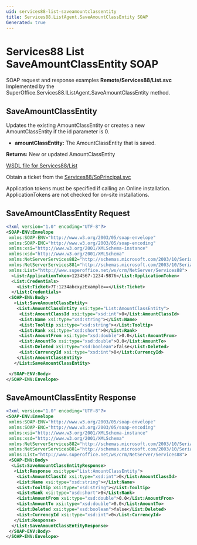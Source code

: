 ```yaml
---
uid: services88-list-saveamountclassentity
title: Services88.ListAgent.SaveAmountClassEntity SOAP
Generated: true
---
```


# Services88 List SaveAmountClassEntity SOAP

SOAP request and response examples **Remote/Services88/List.svc**
Implemented by the <see cref="M:SuperOffice.Services88.IListAgent.SaveAmountClassEntity">SuperOffice.Services88.IListAgent.SaveAmountClassEntity</see> method.

## SaveAmountClassEntity

Updates the existing AmountClassEntity or creates a new AmountClassEntity if the id parameter is 0.

* **amountClassEntity:** The AmountClassEntity that is saved.

**Returns:** New or updated AmountClassEntity


[WSDL file for Services88/List](../Services88-List.md)

Obtain a ticket from the [Services88/SoPrincipal.svc](../SoPrincipal/SoPrincipal.md)

Application tokens must be specified if calling an Online installation. ApplicationTokens are not checked for on-site installations.

## SaveAmountClassEntity Request

```xml
<?xml version="1.0" encoding="UTF-8"?>
<SOAP-ENV:Envelope
 xmlns:SOAP-ENV="http://www.w3.org/2003/05/soap-envelope"
 xmlns:SOAP-ENC="http://www.w3.org/2003/05/soap-encoding"
 xmlns:xsi="http://www.w3.org/2001/XMLSchema-instance"
 xmlns:xsd="http://www.w3.org/2001/XMLSchema"
 xmlns:NetServerServices882="http://schemas.microsoft.com/2003/10/Serialization/Arrays"
 xmlns:NetServerServices881="http://schemas.microsoft.com/2003/10/Serialization/"
 xmlns:List="http://www.superoffice.net/ws/crm/NetServer/Services88">
  <List:ApplicationToken>1234567-1234-9876</List:ApplicationToken>
  <List:Credentials>
    <List:Ticket>7T:1234abcxyzExample==</List:Ticket>
  </List:Credentials>
 <SOAP-ENV:Body>
   <List:SaveAmountClassEntity>
    <List:AmountClassEntity xsi:type="List:AmountClassEntity">
     <List:AmountClassId xsi:type="xsd:int">0</List:AmountClassId>
     <List:Name xsi:type="xsd:string"></List:Name>
     <List:Tooltip xsi:type="xsd:string"></List:Tooltip>
     <List:Rank xsi:type="xsd:short">0</List:Rank>
     <List:AmountFrom xsi:type="xsd:double">0.0</List:AmountFrom>
     <List:AmountTo xsi:type="xsd:double">0.0</List:AmountTo>
     <List:Deleted xsi:type="xsd:boolean">false</List:Deleted>
     <List:CurrencyId xsi:type="xsd:int">0</List:CurrencyId>
    </List:AmountClassEntity>
   </List:SaveAmountClassEntity>

 </SOAP-ENV:Body>
</SOAP-ENV:Envelope>

```


## SaveAmountClassEntity Response

```xml
<?xml version="1.0" encoding="UTF-8"?>
<SOAP-ENV:Envelope
 xmlns:SOAP-ENV="http://www.w3.org/2003/05/soap-envelope"
 xmlns:SOAP-ENC="http://www.w3.org/2003/05/soap-encoding"
 xmlns:xsi="http://www.w3.org/2001/XMLSchema-instance"
 xmlns:xsd="http://www.w3.org/2001/XMLSchema"
 xmlns:NetServerServices882="http://schemas.microsoft.com/2003/10/Serialization/Arrays"
 xmlns:NetServerServices881="http://schemas.microsoft.com/2003/10/Serialization/"
 xmlns:List="http://www.superoffice.net/ws/crm/NetServer/Services88">
 <SOAP-ENV:Body>
  <List:SaveAmountClassEntityResponse>
   <List:Response xsi:type="List:AmountClassEntity">
    <List:AmountClassId xsi:type="xsd:int">0</List:AmountClassId>
    <List:Name xsi:type="xsd:string"></List:Name>
    <List:Tooltip xsi:type="xsd:string"></List:Tooltip>
    <List:Rank xsi:type="xsd:short">0</List:Rank>
    <List:AmountFrom xsi:type="xsd:double">0.0</List:AmountFrom>
    <List:AmountTo xsi:type="xsd:double">0.0</List:AmountTo>
    <List:Deleted xsi:type="xsd:boolean">false</List:Deleted>
    <List:CurrencyId xsi:type="xsd:int">0</List:CurrencyId>
   </List:Response>
  </List:SaveAmountClassEntityResponse>
 </SOAP-ENV:Body>
</SOAP-ENV:Envelope>

```

